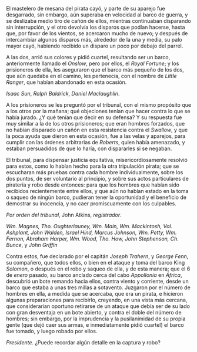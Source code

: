 El mastelero de mesana del pirata cayó, y parte de su aparejo fue desgarrado, sin embargo, aún superaba en velocidad al barco de guerra, y se deslizaba medio tiro de cañón de ellos, mientras continuaban disparando sin interrupción, y el otro devolvía los disparos que podían hacerse, hasta que, por favor de los vientos, se acercaron mucho de nuevo; y después de intercambiar algunos disparos más, alrededor de la una y media, su palo mayor cayó, habiendo recibido un disparo un poco por debajo del parrel.

A las dos, arrió sus colores y pidió cuartel, resultando ser un barco, anteriormente llamado el _Onslow_, pero por ellos, el _Royal Fortune_; y los prisioneros de ella, les aseguraron que el barco más pequeño de los dos, que aún quedaba en el camino, les pertenecía, con el nombre de _Little Ranger_, que habían abandonado en esta ocasión.

_Isaac Sun_, _Ralph Baldrick_, _Daniel Maclaughlin_.

A los prisioneros se les preguntó por el tribunal, con el mismo propósito que a los otros por la mañana; qué objeciones tenían que hacer contra lo que se había jurado. ¿Y qué tenían que decir en su defensa? Y su respuesta fue muy similar a la de los otros prisioneros; que eran hombres forzados, que no habían disparado un cañón en esta resistencia contra el _Swallow_, y que la poca ayuda que dieron en esta ocasión, fue a las velas y aparejos, para cumplir con las órdenes arbitrarias de _Roberts_, quien había amenazado, y estaban persuadidos de que lo haría, con dispararles si se negaban.

El tribunal, para dispensar justicia equitativa, misericordiosamente resolvió para estos, como lo habían hecho para la otra tripulación pirata; que se escucharan más pruebas contra cada hombre individualmente, sobre los dos puntos, de ser voluntario al principio, y sobre sus actos particulares de piratería y robo desde entonces: para que los hombres que habían sido recibidos recientemente entre ellos, y que aún no habían estado en la toma o saqueo de ningún barco, pudieran tener la oportunidad y el beneficio de demostrar su inocencia, y no caer promiscuamente con los culpables.

_Por orden del tribunal_, John Atkins, _registrador_.

_Wm. Magnes, Tho. Oughterlauney, Wm. Main, Wm. Mackintosh, Val. Ashplant, John Walden, Israel Hind, Marcus Johnson, Wm. Petty, Wm. Fernon, Abraham Harper, Wm. Wood, Tho. How, John Stephenson, Ch. Bunce_, y _John Griffin_

Contra estos, fue declarado por el capitán _Joseph Trahern_, y _George Fenn_, su compañero, que todos ellos, o bien en el ataque y toma del barco King _Solomon_, o después en el robo y saqueo de ella, y de esta manera; que el 6 de _enero_ pasado, su barco anclado cerca del cabo _Appollonia_ en _África_, descubrió un bote remando hacia ellos, contra viento y corriente, desde un barco que estaba a unas tres millas a sotavento. Juzgaron por el número de hombres en ella, a medida que se acercaba, que era un pirata, e hicieron algunas preparaciones para recibirlo, creyendo, en una vista más cercana, que considerarían oportuno retirarse de un ataque que debía ser de su lado con gran desventaja en un bote abierto, y contra el doble del número de hombres; sin embargo, por la imprudencia y la pusilanimidad de su propia gente (que dejó caer sus armas, e inmediatamente pidió cuartel) el barco fue tomado, y luego robado por ellos.

_Presidente._ ¿Puede recordar algún detalle en la captura y robo?